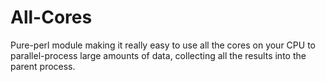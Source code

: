 # All-Cores
Pure-perl module making it really easy to use all the cores on your CPU to parallel-process large amounts of data, collecting all the results into the parent process.
